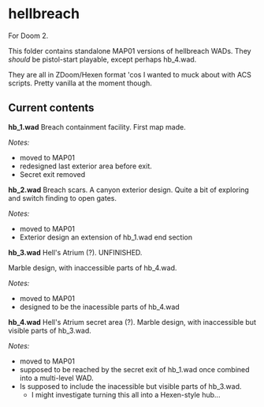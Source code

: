 # hellbreach

For Doom 2.

This folder contains standalone MAP01 versions of hellbreach WADs. They *should* be pistol-start playable, except perhaps hb_4.wad.

They are all in ZDoom/Hexen format 'cos I wanted to muck about with ACS scripts. Pretty vanilla at the moment though.

## Current contents

**hb_1.wad** 
Breach containment facility. First map made. 

*Notes:*
 - moved to MAP01
 - redesigned last exterior area before exit.
 - Secret exit removed

**hb_2.wad** 
Breach scars. A canyon exterior design. Quite a bit of exploring and switch finding to open gates. 

*Notes:*
 - moved to MAP01
 - Exterior design an extension of hb_1.wad end section

**hb_3.wad** 
Hell's Atrium (?). UNFINISHED.

Marble design, with inaccessible parts of hb_4.wad. 

*Notes:*
 - moved to MAP01
 - designed to be the inacessible parts of hb_4.wad 

**hb_4.wad** 
Hell's Atrium secret area (?). Marble design, with inaccessible but visible parts of hb_3.wad. 

*Notes:*
 - moved to MAP01
 - supposed to be reached by the secret exit of hb_1.wad once combined into a multi-level WAD.
 - Is supposed to include the inacessible but visible parts of hb_3.wad. 
    - I might investigate turning this all into a Hexen-style hub...
    
  




